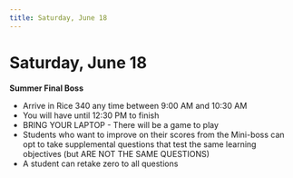 ```yaml
---
title: Saturday, June 18
---
```


# Saturday, June 18

__Summer Final Boss__

* Arrive in Rice 340 any time between 9:00 AM and 10:30 AM
* You will have until 12:30 PM to finish
* BRING YOUR LAPTOP - There will be a game to play
* Students who want to improve on their scores from the Mini-boss can opt to take supplemental questions that test the same learning objectives (but ARE NOT THE SAME QUESTIONS)
* A student can retake zero to all questions
